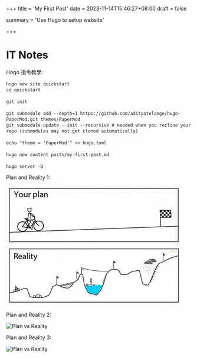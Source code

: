 +++
title = 'My First Post'
date = 2023-11-14T15:46:27+08:00
draft = false

summary = 'Use Hugo to setup website'

+++

# IT Notes

Hogo 指令教學:


```shell
hugo new site quickstart
cd quickstart

git init

git submodule add --depth=1 https://github.com/adityatelange/hugo-PaperMod.git themes/PaperMod
git submodule update --init --recursive # needed when you reclone your repo (submodules may not get cloned automatically)

echo "theme = 'PaperMod'" >> hugo.toml

hugo new content posts/my-first-post.md

hugo server -D
```

Plan and Reality 1:

![Plan vs Reality](plan_and_reality.jpg)

Plan and Reality 2:

![Plan vs Reality](/plan_and_reality.jpg)

Plan and Reality 3:

![Plan vs Reality](/images/plan_and_reality.jpg)
